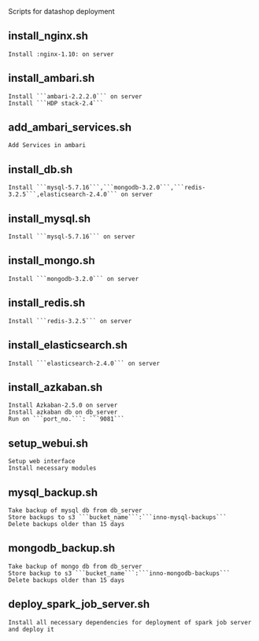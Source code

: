 Scripts for datashop deployment

## install_nginx.sh
	Install :nginx-1.10: on server

## install_ambari.sh
	Install ```ambari-2.2.2.0``` on server
	Install ```HDP stack-2.4```

## add_ambari_services.sh
	Add Services in ambari

## install_db.sh
	Install ```mysql-5.7.16```,```mongodb-3.2.0```,```redis-3.2.5```,elasticsearch-2.4.0``` on server

## install_mysql.sh
	Install ```mysql-5.7.16``` on server
	
## install_mongo.sh
	Install ```mongodb-3.2.0``` on server
	
## install_redis.sh
	Install ```redis-3.2.5``` on server
	
## install_elasticsearch.sh
	Install ```elasticsearch-2.4.0``` on server
	
## install_azkaban.sh
	Install Azkaban-2.5.0 on server
	Install azkaban db on db_server
	Run on ```port_no.```: ```9081```

## setup_webui.sh
	Setup web interface
	Install necessary modules

## mysql_backup.sh
	Take backup of mysql db from db_server
	Store backups to s3 ```bucket_name```:```inno-mysql-backups```
	Delete backups older than 15 days

## mongodb_backup.sh
	Take backup of mongo db from db_server
	Store backup to s3 ```bucket_name```:```inno-mongodb-backups```
	Delete backups older than 15 days

## deploy_spark_job_server.sh
	Install all necessary dependencies for deployment of spark job server and deploy it

